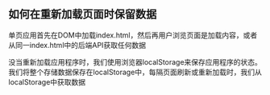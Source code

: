 ## 如何在重新加载页面时保留数据
单页应用首先在DOM中加载index.html，然后再用户浏览页面是加载内容，或者从同一index.html中的后端API获取任何数据

没当重新加载应用程序时，我们使用浏览器localStorage来保存应用程序的状态。我们将整个存储数据保存在localStorage中，每隔页面刷新或重新加载时，我们从localStorage中获取数据

